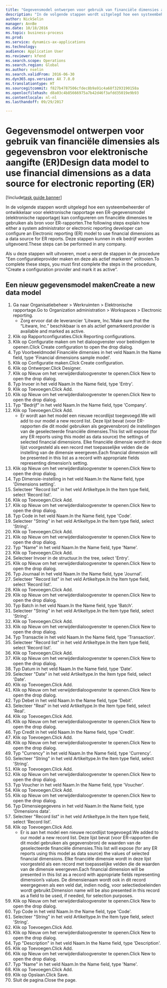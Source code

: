 ```yaml
--- 
title: "Gegevensmodel ontwerpen voor gebruik van financiële dimensies als gegevensbron voor elektronische aangifte (ER)"
description: "In de volgende stappen wordt uitgelegd hoe een systeembeheerder of ontwikkelaar voor elektronische rapportage een ER-gegevensmodel (elektronische rapportage) kan configureren om financiële dimensies te gebruiken als bron voor ER-rapporten."
author: NickSelin
manager: AnnBe
ms.date: 10/18/2016
ms.topic: business-process
ms.prod: 
ms.service: dynamics-ax-applications
ms.technology: 
audience: Application User
ms.reviewer: kfend
ms.search.scope: Operations
ms.search.region: Global
ms.author: nselin
ms.search.validFrom: 2016-06-30
ms.dyn365.ops.version: AX 7.0.0
ms.translationtype: HT
ms.sourcegitcommit: f827b4787506cfdec8b9a91c4a68f3293190158a
ms.openlocfilehash: d8a03c4b85666975a7b42d46f3afdd35019e9b93
ms.contentlocale: nl-nl
ms.lasthandoff: 09/29/2017

---
```

# <a name="design-data-model-to-use-financial-dimensions-as-a-data-source-for-electronic-reporting-er"></a><span data-ttu-id="b1f79-103">Gegevensmodel ontwerpen voor gebruik van financiële dimensies als gegevensbron voor elektronische aangifte (ER)</span><span class="sxs-lookup"><span data-stu-id="b1f79-103">Design data model to use financial dimensions as a data source for electronic reporting (ER)</span></span>

[!include[task guide banner](../../includes/task-guide-banner.md)]

<span data-ttu-id="b1f79-104">In de volgende stappen wordt uitgelegd hoe een systeembeheerder of ontwikkelaar voor elektronische rapportage een ER-gegevensmodel (elektronische rapportage) kan configureren om financiële dimensies te gebruiken als bron voor ER-rapporten.</span><span class="sxs-lookup"><span data-stu-id="b1f79-104">The following steps explain how either a system administrator or electronic reporting developer can configure an Electronic reporting (ER) model to use financial dimensions as a data source for ER reports.</span></span> <span data-ttu-id="b1f79-105">Deze stappen kunnen in elk bedrijf worden uitgevoerd.</span><span class="sxs-lookup"><span data-stu-id="b1f79-105">These steps can be performed in any company.</span></span>

<span data-ttu-id="b1f79-106">Als u deze stappen wilt uitvoeren, moet u eerst de stappen in de procedure "Een configuratieprovider maken en deze als actief markeren" voltooien.</span><span class="sxs-lookup"><span data-stu-id="b1f79-106">To complete these steps, you must first complete the steps in the procedure, “Create a configuration provider and mark it as active”.</span></span>


## <a name="create-a-new-data-model"></a><span data-ttu-id="b1f79-107">Een nieuw gegevensmodel maken</span><span class="sxs-lookup"><span data-stu-id="b1f79-107">Create a new data model</span></span>
1. <span data-ttu-id="b1f79-108">Ga naar Organisatiebeheer > Werkruimten > Elektronische rapportage.</span><span class="sxs-lookup"><span data-stu-id="b1f79-108">Go to Organization administration > Workspaces > Electronic reporting.</span></span>
    * <span data-ttu-id="b1f79-109">Zorg ervoor dat de leverancier 'Litware, Inc.'</span><span class="sxs-lookup"><span data-stu-id="b1f79-109">Make sure that the “Litware, Inc.”</span></span> <span data-ttu-id="b1f79-110">beschikbaar is en als actief gemarkeerd.</span><span class="sxs-lookup"><span data-stu-id="b1f79-110">provider is available and marked as active.</span></span>  
2. <span data-ttu-id="b1f79-111">Klik op Rapportconfiguraties.</span><span class="sxs-lookup"><span data-stu-id="b1f79-111">Click Reporting configurations.</span></span>
3. <span data-ttu-id="b1f79-112">Klik op Configuratie maken om het dialoogvenster voor beëindigen te openen.</span><span class="sxs-lookup"><span data-stu-id="b1f79-112">Click Create configuration to open the drop dialog.</span></span>
4. <span data-ttu-id="b1f79-113">Typ Voorbeeldmodel Financiële dimensies in het veld Naam.</span><span class="sxs-lookup"><span data-stu-id="b1f79-113">In the Name field, type 'Financial dimensions sample model'.</span></span>
5. <span data-ttu-id="b1f79-114">Klik op Configuratie maken.</span><span class="sxs-lookup"><span data-stu-id="b1f79-114">Click Create configuration.</span></span>
6. <span data-ttu-id="b1f79-115">Klik op Ontwerper.</span><span class="sxs-lookup"><span data-stu-id="b1f79-115">Click Designer.</span></span>
7. <span data-ttu-id="b1f79-116">Klik op Nieuw om het verwijderdialoogvenster te openen.</span><span class="sxs-lookup"><span data-stu-id="b1f79-116">Click New to open the drop dialog.</span></span>
8. <span data-ttu-id="b1f79-117">Typ Invoer in het veld Naam.</span><span class="sxs-lookup"><span data-stu-id="b1f79-117">In the Name field, type 'Entry'.</span></span>
9. <span data-ttu-id="b1f79-118">Klik op Toevoegen.</span><span class="sxs-lookup"><span data-stu-id="b1f79-118">Click Add.</span></span>
10. <span data-ttu-id="b1f79-119">Klik op Nieuw om het verwijderdialoogvenster te openen.</span><span class="sxs-lookup"><span data-stu-id="b1f79-119">Click New to open the drop dialog.</span></span>
11. <span data-ttu-id="b1f79-120">Typ "Bedrijf" in het veld Naam.</span><span class="sxs-lookup"><span data-stu-id="b1f79-120">In the Name field, type 'Company'.</span></span>
12. <span data-ttu-id="b1f79-121">Klik op Toevoegen.</span><span class="sxs-lookup"><span data-stu-id="b1f79-121">Click Add.</span></span>
    * <span data-ttu-id="b1f79-122">Er wordt aan het model een nieuwe recordlijst toegevoegd.</span><span class="sxs-lookup"><span data-stu-id="b1f79-122">We will add to our model a new record list.</span></span> <span data-ttu-id="b1f79-123">Deze lijst bevat (voor ER-rapporten die dit model gebruiken als gegevensbron) de instellingen van de geselecteerde financiële dimensies.</span><span class="sxs-lookup"><span data-stu-id="b1f79-123">This list will expose (for any ER reports using this model as data source) the settings of selected financial dimensions.</span></span> <span data-ttu-id="b1f79-124">Elke financiële dimensie wordt in deze lijst voorgesteld als een record met toepasselijke velden die de instelling van de dimensie weergeven.</span><span class="sxs-lookup"><span data-stu-id="b1f79-124">Each financial dimension will be presented in this list as a record with appropriate fields representing dimension’s setting.</span></span>  
13. <span data-ttu-id="b1f79-125">Klik op Nieuw om het verwijderdialoogvenster te openen.</span><span class="sxs-lookup"><span data-stu-id="b1f79-125">Click New to open the drop dialog.</span></span>
14. <span data-ttu-id="b1f79-126">Typ Dimensie-instelling in het veld Naam.</span><span class="sxs-lookup"><span data-stu-id="b1f79-126">In the Name field, type 'Dimensions setting'.</span></span>
15. <span data-ttu-id="b1f79-127">Selecteer "Record list" in het veld Artikeltype.</span><span class="sxs-lookup"><span data-stu-id="b1f79-127">In the Item type field, select 'Record list'.</span></span>
16. <span data-ttu-id="b1f79-128">Klik op Toevoegen.</span><span class="sxs-lookup"><span data-stu-id="b1f79-128">Click Add.</span></span>
17. <span data-ttu-id="b1f79-129">Klik op Nieuw om het verwijderdialoogvenster te openen.</span><span class="sxs-lookup"><span data-stu-id="b1f79-129">Click New to open the drop dialog.</span></span>
18. <span data-ttu-id="b1f79-130">Typ Code in het veld Naam.</span><span class="sxs-lookup"><span data-stu-id="b1f79-130">In the Name field, type 'Code'.</span></span>
19. <span data-ttu-id="b1f79-131">Selecteer "String" in het veld Artikeltype.</span><span class="sxs-lookup"><span data-stu-id="b1f79-131">In the Item type field, select 'String'.</span></span>
20. <span data-ttu-id="b1f79-132">Klik op Toevoegen.</span><span class="sxs-lookup"><span data-stu-id="b1f79-132">Click Add.</span></span>
21. <span data-ttu-id="b1f79-133">Klik op Nieuw om het verwijderdialoogvenster te openen.</span><span class="sxs-lookup"><span data-stu-id="b1f79-133">Click New to open the drop dialog.</span></span>
22. <span data-ttu-id="b1f79-134">Typ "Name" in het veld Naam.</span><span class="sxs-lookup"><span data-stu-id="b1f79-134">In the Name field, type 'Name'.</span></span>
23. <span data-ttu-id="b1f79-135">Klik op Toevoegen.</span><span class="sxs-lookup"><span data-stu-id="b1f79-135">Click Add.</span></span>
24. <span data-ttu-id="b1f79-136">Selecteer Invoer in de structuur.</span><span class="sxs-lookup"><span data-stu-id="b1f79-136">In the tree, select 'Entry'.</span></span>
25. <span data-ttu-id="b1f79-137">Klik op Nieuw om het verwijderdialoogvenster te openen.</span><span class="sxs-lookup"><span data-stu-id="b1f79-137">Click New to open the drop dialog.</span></span>
26. <span data-ttu-id="b1f79-138">Typ Journaal in het veld Naam.</span><span class="sxs-lookup"><span data-stu-id="b1f79-138">In the Name field, type 'Journal'.</span></span>
27. <span data-ttu-id="b1f79-139">Selecteer "Record list" in het veld Artikeltype.</span><span class="sxs-lookup"><span data-stu-id="b1f79-139">In the Item type field, select 'Record list'.</span></span>
28. <span data-ttu-id="b1f79-140">Klik op Toevoegen.</span><span class="sxs-lookup"><span data-stu-id="b1f79-140">Click Add.</span></span>
29. <span data-ttu-id="b1f79-141">Klik op Nieuw om het verwijderdialoogvenster te openen.</span><span class="sxs-lookup"><span data-stu-id="b1f79-141">Click New to open the drop dialog.</span></span>
30. <span data-ttu-id="b1f79-142">Typ Batch in het veld Naam.</span><span class="sxs-lookup"><span data-stu-id="b1f79-142">In the Name field, type 'Batch'.</span></span>
31. <span data-ttu-id="b1f79-143">Selecteer "String" in het veld Artikeltype.</span><span class="sxs-lookup"><span data-stu-id="b1f79-143">In the Item type field, select 'String'.</span></span>
32. <span data-ttu-id="b1f79-144">Klik op Toevoegen.</span><span class="sxs-lookup"><span data-stu-id="b1f79-144">Click Add.</span></span>
33. <span data-ttu-id="b1f79-145">Klik op Nieuw om het verwijderdialoogvenster te openen.</span><span class="sxs-lookup"><span data-stu-id="b1f79-145">Click New to open the drop dialog.</span></span>
34. <span data-ttu-id="b1f79-146">Typ Transactie in het veld Naam.</span><span class="sxs-lookup"><span data-stu-id="b1f79-146">In the Name field, type 'Transaction'.</span></span>
35. <span data-ttu-id="b1f79-147">Selecteer "Record list" in het veld Artikeltype.</span><span class="sxs-lookup"><span data-stu-id="b1f79-147">In the Item type field, select 'Record list'.</span></span>
36. <span data-ttu-id="b1f79-148">Klik op Toevoegen.</span><span class="sxs-lookup"><span data-stu-id="b1f79-148">Click Add.</span></span>
37. <span data-ttu-id="b1f79-149">Klik op Nieuw om het verwijderdialoogvenster te openen.</span><span class="sxs-lookup"><span data-stu-id="b1f79-149">Click New to open the drop dialog.</span></span>
38. <span data-ttu-id="b1f79-150">Typ Datum in het veld Naam.</span><span class="sxs-lookup"><span data-stu-id="b1f79-150">In the Name field, type 'Date'.</span></span>
39. <span data-ttu-id="b1f79-151">Selecteer "Date" in het veld Artikeltype.</span><span class="sxs-lookup"><span data-stu-id="b1f79-151">In the Item type field, select 'Date'.</span></span>
40. <span data-ttu-id="b1f79-152">Klik op Toevoegen.</span><span class="sxs-lookup"><span data-stu-id="b1f79-152">Click Add.</span></span>
41. <span data-ttu-id="b1f79-153">Klik op Nieuw om het verwijderdialoogvenster te openen.</span><span class="sxs-lookup"><span data-stu-id="b1f79-153">Click New to open the drop dialog.</span></span>
42. <span data-ttu-id="b1f79-154">Typ Debet in het veld Naam.</span><span class="sxs-lookup"><span data-stu-id="b1f79-154">In the Name field, type 'Debit'.</span></span>
43. <span data-ttu-id="b1f79-155">Selecteer "Real" in het veld Artikeltype.</span><span class="sxs-lookup"><span data-stu-id="b1f79-155">In the Item type field, select 'Real'.</span></span>
44. <span data-ttu-id="b1f79-156">Klik op Toevoegen.</span><span class="sxs-lookup"><span data-stu-id="b1f79-156">Click Add.</span></span>
45. <span data-ttu-id="b1f79-157">Klik op Nieuw om het verwijderdialoogvenster te openen.</span><span class="sxs-lookup"><span data-stu-id="b1f79-157">Click New to open the drop dialog.</span></span>
46. <span data-ttu-id="b1f79-158">Typ Credit in het veld Naam.</span><span class="sxs-lookup"><span data-stu-id="b1f79-158">In the Name field, type 'Credit'.</span></span>
47. <span data-ttu-id="b1f79-159">Klik op Toevoegen.</span><span class="sxs-lookup"><span data-stu-id="b1f79-159">Click Add.</span></span>
48. <span data-ttu-id="b1f79-160">Klik op Nieuw om het verwijderdialoogvenster te openen.</span><span class="sxs-lookup"><span data-stu-id="b1f79-160">Click New to open the drop dialog.</span></span>
49. <span data-ttu-id="b1f79-161">Typ "Currency" in het veld Naam.</span><span class="sxs-lookup"><span data-stu-id="b1f79-161">In the Name field, type 'Currency'.</span></span>
50. <span data-ttu-id="b1f79-162">Selecteer "String" in het veld Artikeltype.</span><span class="sxs-lookup"><span data-stu-id="b1f79-162">In the Item type field, select 'String'.</span></span>
51. <span data-ttu-id="b1f79-163">Klik op Toevoegen.</span><span class="sxs-lookup"><span data-stu-id="b1f79-163">Click Add.</span></span>
52. <span data-ttu-id="b1f79-164">Klik op Nieuw om het verwijderdialoogvenster te openen.</span><span class="sxs-lookup"><span data-stu-id="b1f79-164">Click New to open the drop dialog.</span></span>
53. <span data-ttu-id="b1f79-165">Typ Voucher in het veld Naam.</span><span class="sxs-lookup"><span data-stu-id="b1f79-165">In the Name field, type 'Voucher'.</span></span>
54. <span data-ttu-id="b1f79-166">Klik op Toevoegen.</span><span class="sxs-lookup"><span data-stu-id="b1f79-166">Click Add.</span></span>
55. <span data-ttu-id="b1f79-167">Klik op Nieuw om het verwijderdialoogvenster te openen.</span><span class="sxs-lookup"><span data-stu-id="b1f79-167">Click New to open the drop dialog.</span></span>
56. <span data-ttu-id="b1f79-168">Typ Dimensiegegevens in het veld Naam.</span><span class="sxs-lookup"><span data-stu-id="b1f79-168">In the Name field, type 'Dimensions data'.</span></span>
57. <span data-ttu-id="b1f79-169">Selecteer "Record list" in het veld Artikeltype.</span><span class="sxs-lookup"><span data-stu-id="b1f79-169">In the Item type field, select 'Record list'.</span></span>
58. <span data-ttu-id="b1f79-170">Klik op Toevoegen.</span><span class="sxs-lookup"><span data-stu-id="b1f79-170">Click Add.</span></span>
    * <span data-ttu-id="b1f79-171">Er is aan het model een nieuwe recordlijst toegevoegd.</span><span class="sxs-lookup"><span data-stu-id="b1f79-171">We added to our model a new record list.</span></span> <span data-ttu-id="b1f79-172">Deze lijst bevat (voor ER-rapporten die dit model gebruiken als gegevensbron) de waarden van de geselecteerde financiële dimensies.</span><span class="sxs-lookup"><span data-stu-id="b1f79-172">This list will expose (for any ER reports using this model as data source) the values of selected financial dimensions.</span></span> <span data-ttu-id="b1f79-173">Elke financiële dimensie wordt in deze lijst voorgesteld als een record met toepasselijke velden die de waarden van de dimensie weergeven.</span><span class="sxs-lookup"><span data-stu-id="b1f79-173">Each financial dimension will be presented in this list as a record with appropriate fields representing dimension’s values.</span></span> <span data-ttu-id="b1f79-174">De dimensienaam wordt ook in dit record weergegeven als een veld dat, indien nodig, voor selectiedoeleinden wordt gebruikt.</span><span class="sxs-lookup"><span data-stu-id="b1f79-174">Dimension name will be also presented in this record as a field to be used, if needed, for selection purposes.</span></span>  
59. <span data-ttu-id="b1f79-175">Klik op Nieuw om het verwijderdialoogvenster te openen.</span><span class="sxs-lookup"><span data-stu-id="b1f79-175">Click New to open the drop dialog.</span></span>
60. <span data-ttu-id="b1f79-176">Typ Code in het veld Naam.</span><span class="sxs-lookup"><span data-stu-id="b1f79-176">In the Name field, type 'Code'.</span></span>
61. <span data-ttu-id="b1f79-177">Selecteer "String" in het veld Artikeltype.</span><span class="sxs-lookup"><span data-stu-id="b1f79-177">In the Item type field, select 'String'.</span></span>
62. <span data-ttu-id="b1f79-178">Klik op Toevoegen.</span><span class="sxs-lookup"><span data-stu-id="b1f79-178">Click Add.</span></span>
63. <span data-ttu-id="b1f79-179">Klik op Nieuw om het verwijderdialoogvenster te openen.</span><span class="sxs-lookup"><span data-stu-id="b1f79-179">Click New to open the drop dialog.</span></span>
64. <span data-ttu-id="b1f79-180">Typ "Description" in het veld Naam.</span><span class="sxs-lookup"><span data-stu-id="b1f79-180">In the Name field, type 'Description'.</span></span>
65. <span data-ttu-id="b1f79-181">Klik op Toevoegen.</span><span class="sxs-lookup"><span data-stu-id="b1f79-181">Click Add.</span></span>
66. <span data-ttu-id="b1f79-182">Klik op Nieuw om het verwijderdialoogvenster te openen.</span><span class="sxs-lookup"><span data-stu-id="b1f79-182">Click New to open the drop dialog.</span></span>
67. <span data-ttu-id="b1f79-183">Typ "Name" in het veld Naam.</span><span class="sxs-lookup"><span data-stu-id="b1f79-183">In the Name field, type 'Name'.</span></span>
68. <span data-ttu-id="b1f79-184">Klik op Toevoegen.</span><span class="sxs-lookup"><span data-stu-id="b1f79-184">Click Add.</span></span>
69. <span data-ttu-id="b1f79-185">Klik op Opslaan.</span><span class="sxs-lookup"><span data-stu-id="b1f79-185">Click Save.</span></span>
70. <span data-ttu-id="b1f79-186">Sluit de pagina.</span><span class="sxs-lookup"><span data-stu-id="b1f79-186">Close the page.</span></span>


